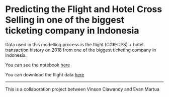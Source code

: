 # Predicting the Flight and Hotel Cross Selling in one of the biggest ticketing company in Indonesia

Data used in this modelling process is the flight (CGK-DPS) + hotel transaction history on 2018 from one of the biggest ticketing company in Indonesia. 

You can see the notebook [here](https://github.com/louisowen6/Cross_Selling_Prediction/blob/master/cross_selling_prediction.ipynb)

You can download the flight data [here](https://drive.google.com/open?id=1n7AsVGsd996JioQpoUniGHBcwj4KPj-o)

---
This is a collaboration project between Vinson Ciawandy and Evan Martua
